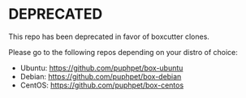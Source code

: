 # DEPRECATED

This repo has been deprecated in favor of boxcutter clones.

Please go to the following repos depending on your distro of choice:

* Ubuntu: https://github.com/puphpet/box-ubuntu
* Debian: https://github.com/puphpet/box-debian
* CentOS: https://github.com/puphpet/box-centos

